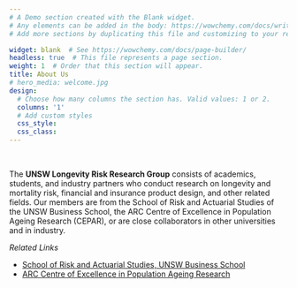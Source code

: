 ```yaml
---
# A Demo section created with the Blank widget.
# Any elements can be added in the body: https://wowchemy.com/docs/writing-markdown-latex/
# Add more sections by duplicating this file and customizing to your requirements.

widget: blank  # See https://wowchemy.com/docs/page-builder/
headless: true  # This file represents a page section.
weight: 1  # Order that this section will appear.
title: About Us
# hero_media: welcome.jpg
design:
  # Choose how many columns the section has. Valid values: 1 or 2.
  columns: '1'
  # Add custom styles
  css_style:
  css_class:
---
```


<br>

The **UNSW Longevity Risk Research Group** consists of academics, students, and industry partners who conduct research on longevity and mortality risk, financial and insurance product design, and other related fields. Our members are from the School of Risk and Actuarial Studies of the UNSW Business School, the ARC Centre of Excellence in Population Ageing Research (CEPAR), or are close collaborators in other universities and in industry.  

*Related Links*
- [School of Risk and Actuarial Studies, UNSW Business School](https://www.unsw.edu.au/business/our-schools/risk-actuarial)
- [ARC Centre of Excellence in Population Ageing Research](https://www.cepar.edu.au/)
